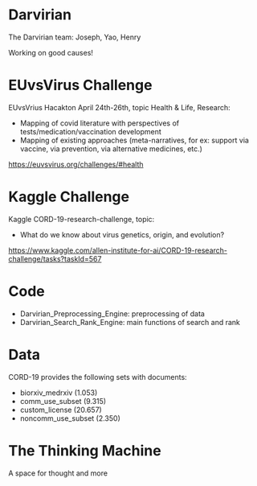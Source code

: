 # Darvirian
The Darvirian team: Joseph, Yao, Henry

Working on good causes!

# EUvsVirus Challenge 
EUvsVrius Hacakton April 24th-26th, topic Health & Life, Research:
- Mapping of covid literature with perspectives of tests/medication/vaccination development
- Mapping of existing approaches (meta-narratives, for ex: support via vaccine, via prevention, via alternative medicines, etc.)

https://euvsvirus.org/challenges/#health

# Kaggle Challenge
Kaggle CORD-19-research-challenge, topic:
- What do we know about virus genetics, origin, and evolution?

https://www.kaggle.com/allen-institute-for-ai/CORD-19-research-challenge/tasks?taskId=567

# Code
- Darvirian_Preprocessing_Engine: preprocessing of data
- Darvirian_Search_Rank_Engine: main functions of search and rank 

# Data 
CORD-19 provides the following sets with documents:
- biorxiv_medrxiv (1.053)
- comm_use_subset (9.315)
- custom_license (20.657)
- noncomm_use_subset (2.350)

# The Thinking Machine
A space for thought and more
